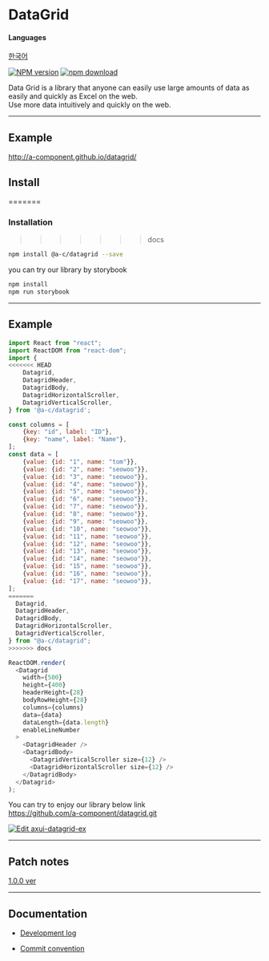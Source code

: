 # DataGrid

#### Languages

[한국어](https://github.com/axis-42/datagrid/blob/docs/README.ko.md)

[![NPM version][npm-image]][npm-url] [![npm download][download-image]][download-url]

[npm-image]: https://img.shields.io/npm/v/@a-c/datagrid
[npm-url]: https://www.npmjs.com/package/@a-c/datagrid
[download-image]: https://img.shields.io/npm/dw/@a-c/datagrid
[download-url]: https://www.npmjs.com/package/@a-c/datagrid

Data Grid is a library that anyone can easily use large amounts of data as easily and quickly as Excel on the web.
<br/>
Use more data intuitively and quickly on the web.

<hr />

## Example

http://a-component.github.io/datagrid/

## Install
=======
### Installation
>>>>>>> docs

```bash
npm install @a-c/datagrid --save
```

you can try our library by storybook

```bash
npm install
npm run storybook
```

<hr />

## Example

```js
import React from "react";
import ReactDOM from "react-dom";
import {
<<<<<<< HEAD
    Datagrid,
    DatagridHeader,
    DatagridBody,
    DatagridHorizontalScroller,
    DatagridVerticalScroller,
} from '@a-c/datagrid';

const columns = [
    {key: "id", label: "ID"},
    {key: "name", label: "Name"},
];
const data = [
    {value: {id: "1", name: "tom"}},
    {value: {id: "2", name: "seowoo"}},
    {value: {id: "3", name: "seowoo"}},
    {value: {id: "4", name: "seowoo"}},
    {value: {id: "5", name: "seowoo"}},
    {value: {id: "6", name: "seowoo"}},
    {value: {id: "7", name: "seowoo"}},
    {value: {id: "8", name: "seowoo"}},
    {value: {id: "9", name: "seowoo"}},
    {value: {id: "10", name: "seowoo"}},
    {value: {id: "11", name: "seowoo"}},
    {value: {id: "12", name: "seowoo"}},
    {value: {id: "13", name: "seowoo"}},
    {value: {id: "14", name: "seowoo"}},
    {value: {id: "15", name: "seowoo"}},
    {value: {id: "16", name: "seowoo"}},
    {value: {id: "17", name: "seowoo"}},
];
=======
  Datagrid,
  DatagridHeader,
  DatagridBody,
  DatagridHorizontalScroller,
  DatagridVerticalScroller,
} from "@a-c/datagrid";
>>>>>>> docs

ReactDOM.render(
  <Datagrid
    width={500}
    height={400}
    headerHeight={28}
    bodyRowHeight={28}
    columns={columns}
    data={data}
    dataLength={data.length}
    enableLineNumber
  >
    <DatagridHeader />
    <DatagridBody>
      <DatagridVerticalScroller size={12} />
      <DatagridHorizontalScroller size={12} />
    </DatagridBody>
  </Datagrid>
);
```

You can try to enjoy our library below link
<br />
https://github.com/a-component/datagrid.git

[![Edit axui-datagrid-ex](https://codesandbox.io/static/img/play-codesandbox.svg)](https://codesandbox.io/s/affectionate-boyd-r3y7r?fontsize=14&hidenavigation=1&theme=dark)

<hr />

## **Patch notes**

[1.0.0 ver](https://www.notion.so/innohack/1-0-0-ver-2021-11-28-e4cdac234ee946489804e06f476ce881)

<hr />

## Documentation

- [Development log](https://medium.com/chequer/react-datagrid-component-%EC%A0%9C%EC%9E%91%EA%B8%B0-with-es6-typescript-4efcbfe1b442)

- [Commit convention](https://www.notion.so/git-commit-convention-54cf3d86e53840c9b8613df73d067267)
